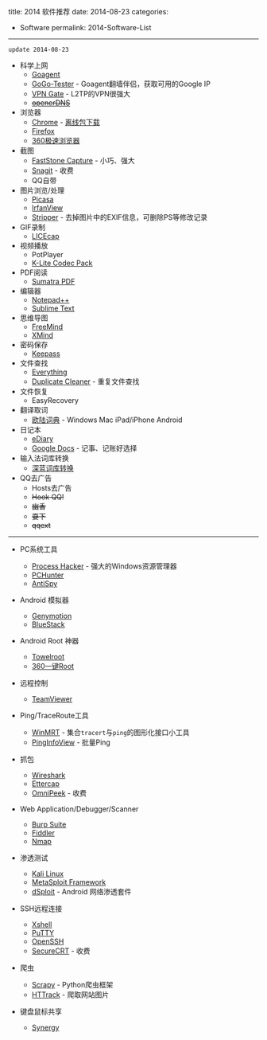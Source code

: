 title: 2014 软件推荐
date: 2014-08-23
categories:
- Software
permalink: 2014-Software-List
---
`update 2014-08-23`

* 科学上网
    * [Goagent][1]
    * [GoGo-Tester][2] - Goagent翻墙伴侣，获取可用的Google IP
    * [VPN Gate][3] - L2TP的VPN很强大
    * ~~[openerDNS][4]~~
* 浏览器
    * [Chrome][5] - [离线包下载][6]
    * [Firefox][7]
    * [360极速浏览器][8]
* 截图
    * [FastStone Capture][9] - 小巧、强大
    * [Snagit][10] - 收费
    * QQ自带
* 图片浏览/处理
    * [Picasa][11]
    * [IrfanView][12]
    * [Stripper][13] - 去掉图片中的EXIF信息，可删除PS等修改记录
* GIF录制
    * [LICEcap][14]
* 视频播放
    * PotPlayer
    * [K-Lite Codec Pack][15]
* PDF阅读
    * [Sumatra PDF][16]
* 编辑器
    * [Notepad++][17]
    * [Sublime Text][18]
* 思维导图
    * [FreeMind][19]
    * [XMind][20]
* 密码保存
    * [Keepass][21]
* 文件查找
    * [Everything][22]
    * [Duplicate Cleaner][23] - 重复文件查找
* 文件恢复
    * EasyRecovery
* 翻译取词
    * [欧陆词典][24] - Windows Mac iPad/iPhone Android
* 日记本
    * [eDiary][25]
    * [Google Docs][26] - 记事、记账好选择
* 输入法词库转换
    * [深蓝词库转换][27]        
* QQ去广告
    * Hosts去广告
    * ~~Hook QQ!~~
    * ~~幽香~~
    * ~~耍下~~
    * ~~qqext~~

---

* PC系统工具
    * [Process Hacker][28] - 强大的Windows资源管理器
    * [PCHunter][29]
    * [AntiSpy][30]
* Android 模拟器
    * [Genymotion][31]
    * [BlueStack][32]
* Android Root 神器
    * [Towelroot][33]
    * [360一键Root][34]
* 远程控制
    * [TeamViewer][35]
* Ping/TraceRoute工具
    * [WinMRT][36] - 集合`tracert`与`ping`的图形化接口小工具
    * [PingInfoView][37] - 批量Ping
* 抓包
    * [Wireshark][38]
    * [Ettercap][39]
    * [OmniPeek][40] - 收费
* Web Application/Debugger/Scanner
    * [Burp Suite][41]
    * [Fiddler][42]
    * [Nmap][43]
* 渗透测试
    * [Kali Linux][44]
    * [MetaSploit Framework][45]
    * [dSploit][46] - Android 网络渗透套件
* SSH远程连接
    * [Xshell][47]
    * [PuTTY][48]
    * [OpenSSH][49]
    * [SecureCRT][50] - 收费
* 爬虫
    * [Scrapy][51] - Python爬虫框架
    * [HTTrack][52] - 爬取网站图片
* 键盘鼠标共享
    * [Synergy][53]


  [1]: https://code.google.com/p/goagent/
  [2]: https://code.google.com/p/gogo-tester/
  [3]: http://www.vpngate.net/cn/
  [4]: https://code.google.com/p/openerdns
  [5]: https://www.google.com/chrome/
  [6]: http://www.google.com/chrome/eula.html?hl=zh-CN&standalone=1
  [7]: https://www.mozilla.org/en-US/firefox/all/
  [8]: http://chrome.360.cn/
  [9]: http://www.faststone.org/FSCaptureDetail.htm
  [10]: http://www.techsmith.com/snagit.html
  [11]: http://picasa.google.com/
  [12]: http://www.irfanview.com/
  [13]: http://www.steelbytes.com/?mid=30
  [14]: http://www.cockos.com/licecap/
  [15]: http://www.codecguide.com/download_kl.htm
  [16]: http://blog.kowalczyk.info/software/sumatrapdf/free-pdf-reader.html
  [17]: http://notepad-plus-plus.org/
  [18]: http://www.sublimetext.com/
  [19]: http://freemind.sourceforge.net/
  [20]: http://www.xmind.net/
  [21]: http://keepass.info/
  [22]: http://www.voidtools.com/
  [23]: http://www.digitalvolcano.co.uk/duplicatecleaner.html
  [24]: http://www.eudic.net/eudic/windows.aspx
  [25]: http://www.haoxg.net/ediary/
  [26]: https://drive.google.com/
  [27]: https://code.google.com/p/imewlconverter/
  [28]: http://processhacker.sourceforge.net/
  [29]: http://www.xuetr.com/?p=191
  [30]: http://www.antispy.cn/
  [31]: http://www.genymotion.com/
  [32]: http://www.bluestacks.com/
  [33]: https://towelroot.com/
  [34]: http://root.360.cn/
  [35]: http://www.teamviewer.com/
  [36]: http://winmtr.net/
  [37]: http://www.nirsoft.net/utils/multiple_ping_tool.html
  [38]: https://www.wireshark.org/
  [39]: http://ettercap.github.io/ettercap/
  [40]: http://www.wildpackets.com/products/omnipeek_network_analyzer
  [41]: http://portswigger.net/burp/
  [42]: http://www.telerik.com/fiddler
  [43]: http://nmap.org/
  [44]: http://www.kali.org/
  [45]: http://www.metasploit.com/
  [46]: http://www.dsploit.net/
  [47]: http://www.netsarang.com/products/xsh_overview.html
  [48]: http://www.putty.org/
  [49]: http://www.openssh.com/
  [50]: http://www.vandyke.com/products/securecrt/
  [51]: http://scrapy.org/
  [52]: http://www.httrack.com/
  [53]: http://synergy-project.orgtp://www.dsploit.net/